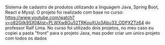 Sistema de cadastro de produtos utilizando a linguagem Java, Spring Boot, React e Mysql. O projeto foi realizado com base no curso: https://www.youtube.com/watch?v=o82GiIk9SX0&list=PLWXw8Gu52TRKouXUo3Abu33_ODPXZTz64
do professor Ralf Lima. No curso foi utilizado dois projetos, no meu caso eu copiei a pasta "front" para o projeto Java, mas poder criar um único projeto com todos os dados
